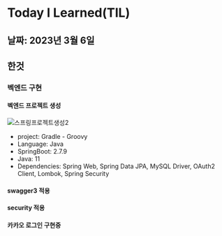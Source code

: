 # Today I Learned(TIL)
## 날짜: 2023년 3월 6일 
## 한것
### 벡엔드 구현
#### 벡엔드 프로젝트 생성
![스프링프로젝트생성2](/uploads/5df4d3418be9dcf7ea384d1ce7ab69cd/스프링프로젝트생성2.png)
- project: Gradle - Groovy
- Language: Java
- SpringBoot: 2.7.9
- Java: 11
- Dependencies: Spring Web, Spring Data JPA, MySQL Driver, OAuth2 Client, Lombok, Spring Security

#### swagger3 적용

#### security 적용

#### 카카오 로그인 구현중
